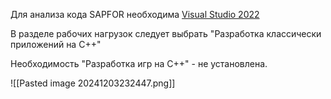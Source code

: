 Для анализа кода SAPFOR необходима [Visual Studio 2022](https://visualstudio.softwareprize.com/?etext=2202.AG725hUdjrgdMldP4ix_zVl0ZR3XweSl_l9M347A_HO3hghgZLVnjFq0AOZ0MF3IeWNkZWpxenl4YnRoZmhmbg.7fff8bab6b21e1430e539687587c2e2367fe9862&yclid=4676274769191501823)

В разделе рабочих нагрузок следует выбрать "Разработка классически приложений на С++"

Необходимость "Разработка игр на С++" - не установлена.

![[Pasted image 20241203232447.png]]




